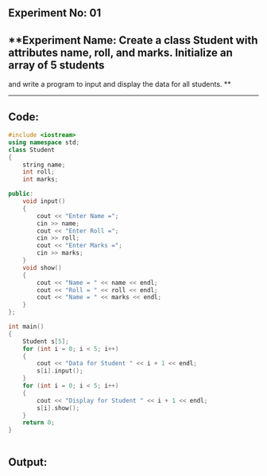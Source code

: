 ## **Experiment No: 01**

## **Experiment Name: Create a class Student with attributes name, roll, and marks. Initialize an array of 5 students 
and write a program to input and display the data for all students. **


----------


## **Code:**
```C++
#include <iostream>
using namespace std;
class Student
{
    string name;
    int roll;
    int marks;

public:
    void input()
    {
        cout << "Enter Name =";
        cin >> name;
        cout << "Enter Roll =";
        cin >> roll;
        cout << "Enter Marks =";
        cin >> marks;
    }
    void show()
    {
        cout << "Name = " << name << endl;
        cout << "Roll = " << roll << endl;
        cout << "Name = " << marks << endl;
    }
};

int main()
{
    Student s[5];
    for (int i = 0; i < 5; i++)
    {
        cout << "Data for Student " << i + 1 << endl;
        s[i].input();
    }
    for (int i = 0; i < 5; i++)
    {
        cout << "Display for Student " << i + 1 << endl;
        s[i].show();
    }
    return 0;
}



```

## **Output:**
<p align="center">

